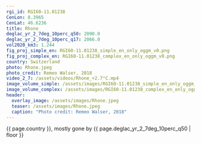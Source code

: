 ```yaml
---
rgi_id: RGI60-11.01238
CenLon: 8.3965
CenLat: 46.6236
title: Rhone
deglac_yr_2_7deg_10perc_q50: 2090.0
deglac_yr_2_7deg_10perc_q17: 2066.0
vol2020_km3: 1.244
fig_proj_simple_en: RGI60-11.01238_simple_en_only_oggm_v0.png
fig_proj_complex_en: RGI60-11.01238_complex_en_only_oggm_v0.png
country: Switzerland
photo: Rhone.jpeg
photo_credit: Remeo Walser, 2018
video_2_7: /assets/videos/Rhone_+2.7°C.mp4
image_volume_simple: /assets/images/RGI60-11.01238_simple_en_only_oggm_v0.png
image_volume_complex: /assets/images/RGI60-11.01238_complex_en_only_oggm_v0.png
header:
  overlay_image: /assets/images/Rhone.jpeg
  teaser: /assets/images/Rhone.jpeg
  caption: "Photo credit: Remeo Walser, 2018"
---
```

{{ page.country }}, mostly gone by {{ page.deglac_yr_2_7deg_10perc_q50 | floor }}
